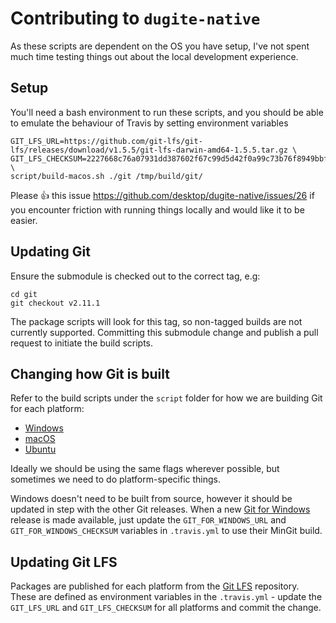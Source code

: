 # Contributing to `dugite-native`

As these scripts are dependent on the OS you have setup, I've not spent much
time testing things out about the local development experience.

## Setup

You'll need a bash environment to run these scripts, and you should be able
to emulate the behaviour of Travis by setting environment variables

```
GIT_LFS_URL=https://github.com/git-lfs/git-lfs/releases/download/v1.5.5/git-lfs-darwin-amd64-1.5.5.tar.gz \
GIT_LFS_CHECKSUM=2227668c76a07931dd387602f67c99d5d42f0a99c73b76f8949bbfe3a4cc49c7 \
script/build-macos.sh ./git /tmp/build/git/
```

Please :thumbsup: this issue https://github.com/desktop/dugite-native/issues/26
if you encounter friction with running things locally and would like it to be
easier.

## Updating Git

Ensure the submodule is checked out to the correct tag, e.g:

```
cd git
git checkout v2.11.1
```

The package scripts will look for this tag, so non-tagged builds are not
currently supported. Committing this submodule change and publish a pull
request to initiate the build scripts.

## Changing how Git is built

Refer to the build scripts under the `script` folder for how we are building Git for each platform:

 - [Windows](https://github.com/desktop/dugite-native/blob/master/script/build-win32.sh)
 - [macOS](https://github.com/desktop/dugite-native/blob/master/script/build-macos.sh)
 - [Ubuntu](https://github.com/desktop/dugite-native/blob/master/script/build-ubuntu.sh)

Ideally we should be using the same flags wherever possible, but sometimes we
need to do platform-specific things.

Windows doesn't need to be built from source, however it should be updated in step with the other Git releases. When a new [Git for Windows](https://github.com/git-for-windows/git) release is made available, just update the
`GIT_FOR_WINDOWS_URL` and `GIT_FOR_WINDOWS_CHECKSUM` variables in `.travis.yml`
to use their MinGit build.

## Updating Git LFS

Packages are published for each platform from the [Git LFS](https://github.com/git-lfs/git-lfs)
repository. These are defined as environment variables in the `.travis.yml` -
update the `GIT_LFS_URL` and `GIT_LFS_CHECKSUM` for all platforms and commit
the change.


